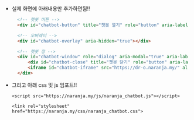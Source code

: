 - 실제 화면에 아래내용만 추가하면됨!!
  ```html
    <!-- 챗봇 버튼 -->
    <div id="chatbot-button" title="챗봇 열기" role="button" aria-label="챗봇 열기" tabindex="0"></div>

    <!-- 오버레이 -->
    <div id="chatbot-overlay" aria-hidden="true"></div>

    <!-- 챗봇 창 -->
    <div id="chatbot-window" role="dialog" aria-modal="true" aria-labelledby="chatbot-title">
        <div id="chatbot-close" title="챗봇 닫기" role="button" aria-label="챗봇 닫기" tabindex="0">&times;</div>
        <iframe id="chatbot-iframe" src="https://dr-o.naranja.my/" allow="microphone; camera" title="챗봇"></iframe>
    </div>
   ```
  
- 그리고 아래 css 및 js 임포트!!

  ```<script src="https://naranja.my/js/naranja_chatbot.js"></script>```

  ```<link rel="stylesheet" href="https://naranja.my/css/naranja_chatbot.css">```
